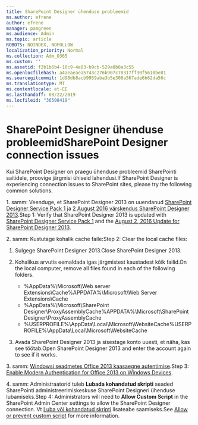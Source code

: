 ```yaml
---
title: SharePoint Designer ühenduse probleemid
ms.author: efrene
author: efrene
manager: pamgreen
ms.audience: Admin
ms.topic: article
ROBOTS: NOINDEX, NOFOLLOW
localization_priority: Normal
ms.collection: Adm_O365
ms.custom: ''
ms.assetid: f2b1b6b4-10c9-4e83-b9cb-529a0b8a3c55
ms.openlocfilehash: a4aeaeaea5743c276b907c78317ff30f5610be81
ms.sourcegitcommit: 1d98db8acb9959aba3b5e308a567ade6b62da56c
ms.translationtype: MT
ms.contentlocale: et-EE
ms.lasthandoff: 08/22/2019
ms.locfileid: "36508419"
---
```

# <a name="sharepoint-designer-connection-issues"></a><span data-ttu-id="29708-102">SharePoint Designer ühenduse probleemid</span><span class="sxs-lookup"><span data-stu-id="29708-102">SharePoint Designer connection issues</span></span> 

<span data-ttu-id="29708-103">Kui SharePoint Designer on praegu ühenduse probleemid SharePointi saitidele, proovige järgmisi ühiseid lahendusi.</span><span class="sxs-lookup"><span data-stu-id="29708-103">If SharePoint Designer is experiencing connection issues to SharePoint sites, please try the following common solutions.</span></span>

<span data-ttu-id="29708-104">1. samm: Veenduge, et SharePoint Designer 2013 on uuendanud [SharePoint Designer Service Pack 1](https://support.microsoft.com/help/2817441/description-of-microsoft-sharepoint-designer-2013-service-pack-1-sp1) ja [2 August 2016 värskendus SharePoint Designer 2013](https://support.microsoft.com/help/3114721/august-2-2016-update-for-sharepoint-designer-2013-kb3114721).</span><span class="sxs-lookup"><span data-stu-id="29708-104">Step 1: Verify that SharePoint Designer 2013 is updated with [SharePoint Designer Service Pack 1](https://support.microsoft.com/help/2817441/description-of-microsoft-sharepoint-designer-2013-service-pack-1-sp1) and the [August 2, 2016 Update for SharePoint Designer 2013](https://support.microsoft.com/help/3114721/august-2-2016-update-for-sharepoint-designer-2013-kb3114721).</span></span>



<span data-ttu-id="29708-105">2. samm: Kustutage kohalik cache faile:</span><span class="sxs-lookup"><span data-stu-id="29708-105">Step 2: Clear the local cache files:</span></span>

1. <span data-ttu-id="29708-106">Sulgege SharePoint Designer 2013.</span><span class="sxs-lookup"><span data-stu-id="29708-106">Close SharePoint Designer 2013.</span></span>

2. <span data-ttu-id="29708-107">Kohalikus arvutis eemaldada igas järgmistest kaustadest kõik failid.</span><span class="sxs-lookup"><span data-stu-id="29708-107">On the local computer, remove all files found in each of the following folders.</span></span>

    - <span data-ttu-id="29708-108">%AppData%\Microsoft\Web server Extensions\Cache</span><span class="sxs-lookup"><span data-stu-id="29708-108">%APPDATA%\Microsoft\Web Server Extensions\Cache</span></span>
    - <span data-ttu-id="29708-109">%AppData%\Microsoft\SharePoint Designer\ProxyAssemblyCache</span><span class="sxs-lookup"><span data-stu-id="29708-109">%APPDATA%\Microsoft\SharePoint Designer\ProxyAssemblyCache</span></span>
    - <span data-ttu-id="29708-110">%USERPROFILE%\AppData\Local\Microsoft\WebsiteCache</span><span class="sxs-lookup"><span data-stu-id="29708-110">%USERPROFILE%\AppData\Local\Microsoft\WebsiteCache</span></span>

3. <span data-ttu-id="29708-111">Avada SharePoint Designer 2013 ja sisestage konto uuesti, et näha, kas see töötab.</span><span class="sxs-lookup"><span data-stu-id="29708-111">Open SharePoint Designer 2013 and enter the account again to see if it works.</span></span>

<span data-ttu-id="29708-112">3. samm: [Windowsi seadmetes Office 2013 kaasaegne autentimise](https://docs.microsoft.com/office365/admin/security-and-compliance/enable-modern-authentication?redirectSourcePath=/article/Enable-Modern-Authentication-for-Office-2013-on-Windows-devices-7dc1c01a-090f-4971-9677-f1b192d6c910&view=o365-worldwide).</span><span class="sxs-lookup"><span data-stu-id="29708-112">Step 3: [Enable Modern Authentication for Office 2013 on Windows Devices](https://docs.microsoft.com/office365/admin/security-and-compliance/enable-modern-authentication?redirectSourcePath=/article/Enable-Modern-Authentication-for-Office-2013-on-Windows-devices-7dc1c01a-090f-4971-9677-f1b192d6c910&view=o365-worldwide).</span></span>

<span data-ttu-id="29708-113">4. samm: Administraatorid tuleb **Lubada kohandatud skripti** seaded SharePointi administreerimiskeskuse SharePoint Designeri ühenduse lubamiseks.</span><span class="sxs-lookup"><span data-stu-id="29708-113">Step 4: Administrators will need to **Allow Custom Script** in the SharePoint Admin Center settings to allow the SharePoint Designer connection.</span></span> <span data-ttu-id="29708-114">Vt [Luba või kohandatud skripti](https://docs.microsoft.com/sharepoint/allow-or-prevent-custom-script) lisateabe saamiseks.</span><span class="sxs-lookup"><span data-stu-id="29708-114">See [Allow or prevent custom script](https://docs.microsoft.com/sharepoint/allow-or-prevent-custom-script) for more information.</span></span>


